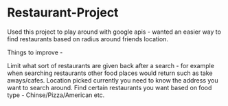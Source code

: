 # Restaurant-Project
 
Used this project to play around with google apis - wanted an easier way to find restaurants based on radius around friends location. 


Things to improve -

Limit what sort of restaurants are given back after a search - for example when searching restaurants other food places would return such as take aways/cafes.
Location picked currently you need to know the address you want to search around.
Find certain restaurants you want based on food type - Chinse/Pizza/American etc. 
